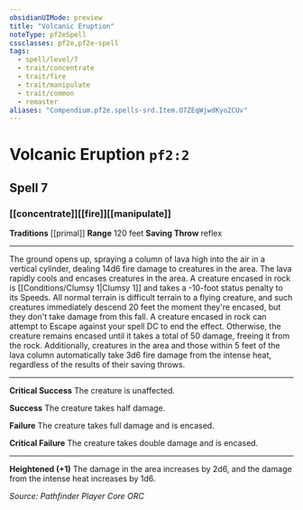 ```yaml
---
obsidianUIMode: preview
title: "Volcanic Eruption"
noteType: pf2eSpell
cssclasses: pf2e,pf2e-spell
tags:
  - spell/level/7
  - trait/concentrate
  - trait/fire
  - trait/manipulate
  - trait/common
  - remaster
aliases: "Compendium.pf2e.spells-srd.Item.O7ZEqWjwdKyo2CUv" 
---
```

# Volcanic Eruption  `pf2:2`  
## Spell 7
### [[concentrate]][[fire]][[manipulate]]
**Traditions** [[primal]]
**Range** 120 feet
**Saving Throw**  reflex
* * * 
The ground opens up, spraying a column of lava high into the air in a vertical cylinder, dealing 14d6 fire damage to creatures in the area. The lava rapidly cools and encases creatures in the area. A creature encased in rock is [[Conditions/Clumsy 1|Clumsy 1]] and takes a -10-foot status penalty to its Speeds. All normal terrain is difficult terrain to a flying creature, and such creatures immediately descend 20 feet the moment they're encased, but they don't take damage from this fall. A creature encased in rock can attempt to Escape against your spell DC to end the effect. Otherwise, the creature remains encased until it takes a total of 50 damage, freeing it from the rock. Additionally, creatures in the area and those within 5 feet of the lava column automatically take 3d6 fire damage from the intense heat, regardless of the results of their saving throws.

* * *

**Critical Success** The creature is unaffected.

**Success** The creature takes half damage.

**Failure** The creature takes full damage and is encased.

**Critical Failure** The creature takes double damage and is encased.

* * *

**Heightened (+1)** The damage in the area increases by 2d6, and the damage from the intense heat increases by 1d6.

*Source: Pathfinder Player Core*
*ORC*